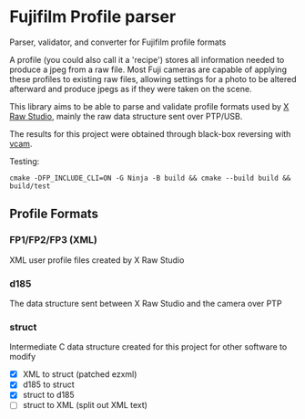 # Fujifilm Profile parser
Parser, validator, and converter for Fujifilm profile formats

A profile (you could also call it a 'recipe') stores all information needed to produce a jpeg from a raw file.
Most Fuji cameras are capable of applying these profiles to existing raw files, allowing settings for a photo to be altered
afterward and produce jpegs as if they were taken on the scene.

This library aims to be able to parse and validate profile formats used by [X Raw Studio](https://fujifilm-x.com/global/products/software/x-raw-studio/), mainly the
raw data structure sent over PTP/USB.

The results for this project were obtained through black-box reversing with [vcam](https://github.com/petabyt/vcam).

Testing:
```
cmake -DFP_INCLUDE_CLI=ON -G Ninja -B build && cmake --build build && build/test
```

## Profile Formats
### FP1/FP2/FP3 (XML)
XML user profile files created by X Raw Studio
### d185
The data structure sent between X Raw Studio and the camera over PTP
### struct
Intermediate C data structure created for this project for other software to modify

- [x] XML to struct (patched ezxml)
- [x] d185 to struct
- [x] struct to d185
- [ ] struct to XML (split out XML text)
